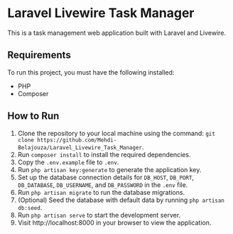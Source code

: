 # Laravel Livewire Task Manager

This is a task management web application built with Laravel and Livewire.

## Requirements

To run this project, you must have the following installed:

- PHP
- Composer

## How to Run

1. Clone the repository to your local machine using the command: `git clone https://github.com/Mehdi-Belajouza/Laravel_Livewire_Task_Manager`.
2. Run `composer install` to install the required dependencies.
3. Copy the `.env.example` file to `.env`.
4. Run `php artisan key:generate` to generate the application key.
5. Set up the database connection details for `DB_HOST`, `DB_PORT`, `DB_DATABASE`, `DB_USERNAME`, and `DB_PASSWORD` in the `.env` file.
6. Run `php artisan migrate` to run the database migrations.
7. (Optional) Seed the database with default data by running `php artisan db:seed`.
8. Run `php artisan serve` to start the development server.
9. Visit http://localhost:8000 in your browser to view the application.
